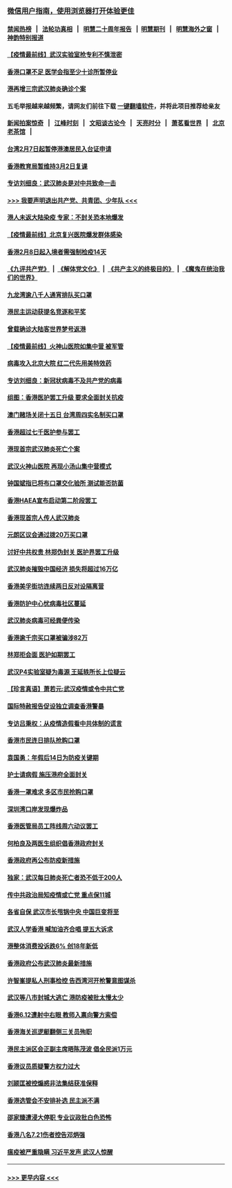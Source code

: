 ### [微信用户指南，使用浏览器打开体验更佳](https://github.com/gfw-breaker/banned-news1/blob/master/indexes/wechat-guide.md?t=0)
#### [禁闻热榜](热点新闻.md?t=0)  &nbsp;&nbsp;|&nbsp;&nbsp; [法轮功真相](https://github.com/gfw-breaker/truth/blob/master/README.md?t=0) &nbsp;&nbsp;|&nbsp;&nbsp; [明慧二十周年报告](https://github.com/gfw-breaker/mh-reports/blob/master/README.md?t=0) &nbsp;&nbsp;|&nbsp;&nbsp;[明慧期刊](https://github.com/gfw-breaker/mh-qikan) &nbsp;&nbsp;|&nbsp;&nbsp; [明慧海外之窗](https://github.com/gfw-breaker/mh-news/blob/master/README.md?t=0) &nbsp;&nbsp;|&nbsp;&nbsp; [神韵特别报道](https://github.com/gfw-breaker/mh-news/blob/master/shenyun.md?t=0)
#### [【疫情最前线】武汉实验室抢专利不慎泄密](../pages/nsc415/n11850310.md?t=02080602) 
#### [香港口罩不足 医学会指至少十诊所暂停业](../pages/nsc415/n11850301.md?t=02080602) 
#### [港再增三宗武汉肺炎确诊个案](../pages/nsc415/n11850328.md?t=02080602) 
#### 五毛举报越来越频繁，请网友们前往下载 [一键翻墙软件](https://github.com/gfw-breaker/ssr-accounts)，并将此项目推荐给亲友
#### [新闻拍案惊奇](https://github.com/gfw-breaker/banned-news1/blob/master/pages/link4.md) &nbsp;&nbsp;|&nbsp;&nbsp; [江峰时刻](https://github.com/gfw-breaker/banned-news1/blob/master/pages/link4.md) &nbsp;&nbsp;|&nbsp;&nbsp; [文昭谈古论今](https://github.com/gfw-breaker/banned-news1/blob/master/pages/link4.md) &nbsp;&nbsp;|&nbsp;&nbsp; [天亮时分](https://github.com/gfw-breaker/banned-news1/blob/master/pages/link4.md) &nbsp;&nbsp;|&nbsp;&nbsp; [萧茗看世界](https://github.com/gfw-breaker/banned-news1/blob/master/pages/link4.md) &nbsp;&nbsp;|&nbsp;&nbsp; [北京老茶馆](https://github.com/gfw-breaker/banned-news1/blob/master/pages/link4.md) &nbsp;&nbsp;|&nbsp;&nbsp; 
#### [台湾2月7日起暂停港澳居民入台证申请](../pages/nsc415/n11850304.md?t=02080602) 
#### [香港教育局暂维持3月2日复课](../pages/nsc415/n11850260.md?t=02080602) 
#### [专访刘细良：武汉肺炎是对中共致命一击](../pages/nsc415/n11849934.md?t=02080602) 
#### [>>> 我要声明退出共产党、共青团、少年队 <<<](https://github.com/begood0513/goodnews/blob/master/quit/letter.md) 
#### [港人未返大陆染疫 专家：不封关恐本地爆发](../pages/nsc415/n11848021.md?t=02080602) 
#### [【疫情最前线】北京复兴医院爆发群体感染](../pages/nsc415/n11847626.md?t=02080602) 
#### [香港2月8日起入境者需强制检疫14天](../pages/nsc415/n11847658.md?t=02080602) 
#### [《九评共产党》](https://github.com/begood0513/9ping.md/blob/master/README.md) &nbsp;|&nbsp; [《解体党文化》](../../../../jtdwh.md/blob/master/README.md)  &nbsp;|&nbsp; [《共产主义的终极目的》](../../../../gczydzjmd.md/blob/master/README.md) &nbsp;|&nbsp; [《魔鬼在统治我们的世界》](../../../../mgztzwmdsj.md/blob/master/README.md) 
#### [九龙湾逾八千人通宵排队买口罩](../pages/nsc415/n11847647.md?t=02080602) 
#### [港民主运动获提名竞逐和平奖](../pages/nsc415/n11847633.md?t=02080602) 
#### [曾载确诊大陆客世界梦号返港](../pages/nsc415/n11847608.md?t=02080602) 
#### [【疫情最前线】火神山医院如集中营 被军管](../pages/nsc415/n11847524.md?t=02080602) 
#### [病毒攻入北京大院 红二代先用美特效药](../pages/nsc415/n11847427.md?t=02080602) 
#### [专访刘细良：新冠状病毒不及共产党的病毒](../pages/nsc415/n11847164.md?t=02080602) 
#### [组图：香港医护罢工升级 要求全面封关抗疫](../pages/nsc415/n11844107.md?t=02080602) 
#### [澳门赌场关闭十五日 台湾周四实名制买口罩](../pages/nsc415/n11845083.md?t=02080602) 
#### [香港超过七千医护参与罢工](../pages/nsc415/n11845051.md?t=02080602) 
#### [港现首宗武汉肺炎死亡个案](../pages/nsc415/n11844998.md?t=02080602) 
#### [武汉火神山医院 再现小汤山集中营模式](../pages/nsc415/n11844763.md?t=02080602) 
#### [钟国斌指已将布口罩交化验所 测试能否防菌](../pages/nsc415/n11842783.md?t=02080602) 
#### [香港HAEA宣布启动第二阶段罢工](../pages/nsc415/n11842723.md?t=02080602) 
#### [香港现首宗人传人武汉肺炎](../pages/nsc415/n11842766.md?t=02080602) 
#### [元朗区议会通过拨20万买口罩](../pages/nsc415/n11842754.md?t=02080602) 
#### [讨好中共权贵 林郑伪封关 医护界罢工升级](../pages/nsc415/n11842359.md?t=02080602) 
#### [武汉肺炎摧毁中国经济 损失将超过16万亿](../pages/nsc415/n11839723.md?t=02080602) 
#### [香港美孚街坊连续两日反对设隔离营](../pages/nsc415/n11839962.md?t=02080602) 
#### [香港防护中心忧病毒社区蔓延](../pages/nsc415/n11839933.md?t=02080602) 
#### [武汉肺炎病毒可经粪便传染](../pages/nsc415/n11839939.md?t=02080602) 
#### [香港逾千宗买口罩被骗涉82万](../pages/nsc415/n11839914.md?t=02080602) 
#### [林郑拒会面 医护如期罢工](../pages/nsc415/n11839892.md?t=02080602) 
#### [武汉P4实验室疑为毒源 王延轶所长上位疑云](../pages/nsc415/n11835543.md?t=02080602) 
#### [【珍言真语】萧若元:武汉疫情或令中共亡党](../pages/nsc415/n11829394.md?t=02080602) 
#### [国际特赦报告促设独立调查香港警暴](../pages/nsc415/n11833845.md?t=02080602) 
#### [专访吕秉权：从疫情造假看中共体制的谎言](../pages/nsc415/n11833813.md?t=02080602) 
#### [香港市民连日排队抢购口罩](../pages/nsc415/n11833794.md?t=02080602) 
#### [袁国勇：年假后14日为防疫关键期](../pages/nsc415/n11831088.md?t=02080602) 
#### [护士请病假 施压港府全面封关](../pages/nsc415/n11831030.md?t=02080602) 
#### [香港一罩难求 多区市民抢购口罩](../pages/nsc415/n11831002.md?t=02080602) 
#### [深圳湾口岸发现爆炸品](../pages/nsc415/n11828802.md?t=02080602) 
#### [香港医管局员工阵线周六动议罢工](../pages/nsc415/n11828762.md?t=02080602) 
#### [何柏良及两医生组织倡香港政府封关](../pages/nsc415/n11828749.md?t=02080602) 
#### [香港政府再公布防疫新措施](../pages/nsc415/n11828716.md?t=02080602) 
#### [独家：武汉每日肺炎死亡者恐不低于200人](../pages/nsc415/n11828240.md?t=02080602) 
#### [传中共政治局知疫情或亡党 重点保11城](../pages/nsc415/n11828145.md?t=02080602) 
#### [各省自保 武汉市长甩锅中央 中国巨变将至](../pages/nsc415/n11828021.md?t=02080602) 
#### [武汉人学香港 喊加油齐合唱 提五大诉求](../pages/nsc415/n11827046.md?t=02080602) 
#### [港整体消费投诉跌6% 创18年新低](../pages/nsc415/n11817280.md?t=02080602) 
#### [香港政府公布武汉肺炎最新措施](../pages/nsc415/n11817152.md?t=02080602) 
#### [许智峯提私人刑事检控 告西湾河开枪警意图谋杀](../pages/nsc415/n11817132.md?t=02080602) 
#### [武汉等八市封城大逃亡 港防疫被批太慢太少](../pages/nsc415/n11817058.md?t=02080602) 
#### [香港6.12遭射中右眼 教师入禀向警方索偿](../pages/nsc415/n11814678.md?t=02080602) 
#### [香港海关巡逻艇翻侧三关员殉职](../pages/nsc415/n11814604.md?t=02080602) 
#### [港民主派区会正副主席晤陈茂波 倡全民派1万元](../pages/nsc415/n11814582.md?t=02080602) 
#### [香港议员质疑警方权力过大](../pages/nsc415/n11814560.md?t=02080602) 
#### [刘颕匡被控煽惑非法集结获准保释](../pages/nsc415/n11811727.md?t=02080602) 
#### [香港选管会不安排补选 民主派不满](../pages/nsc415/n11811691.md?t=02080602) 
#### [邵家臻遭浸大停职 专业议政批白色恐怖](../pages/nsc415/n11811670.md?t=02080602) 
#### [香港八名7.21伤者控告邓炳强](../pages/nsc415/n11811623.md?t=02080602) 
#### [瘟疫被严重隐瞒 习近平发声 武汉人惊醒](../pages/nsc415/n11811186.md?t=02080602) 

----
#### [ >>> 更早内容 <<< ](../indexes/nsc415-earlier.md)
